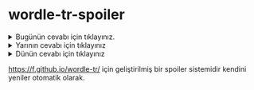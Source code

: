 # wordle-tr-spoiler

<details>
  <summary>Bugünün cevabı için tıklayınız.</summary>
  <br>
    <b> buruk </b>
</details>

<details>
  <summary>Yarının cevabı için tıklayınız</summary>
  <br>
   <b> giray </b>
</details>

<details>
  <summary>Dünün cevabı için tıklayınız </summary>
  <br>
  <b> yılma </b>
</details>

https://f.github.io/wordle-tr/ için geliştirilmiş bir spoiler sistemidir kendini yeniler otomatik olarak.


